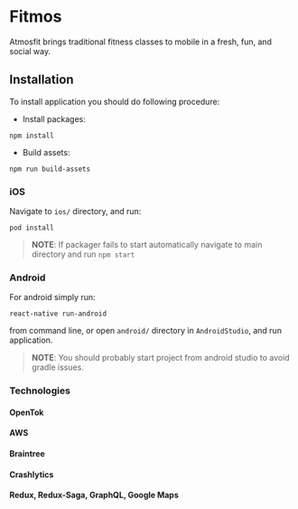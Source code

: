 # Fitmos

Atmosfit brings traditional fitness classes to mobile in a fresh, fun, and social way.

## Installation

To install application you should do following procedure:

* Install packages:

```npm install```

* Build assets:

```npm run build-assets```

### iOS

Navigate to `ios/` directory, and run:

```pod install```

> **NOTE**: If packager fails to start automatically navigate to main directory and run ```npm start```

### Android

For android simply run:

```react-native run-android```

from command line, or open `android/` directory in `AndroidStudio`, and run application.

> **NOTE**: You should probably start project from android studio to avoid gradle issues.

### Technologies

#### OpenTok
#### AWS
#### Braintree
#### Crashlytics
#### Redux, Redux-Saga, GraphQL, Google Maps